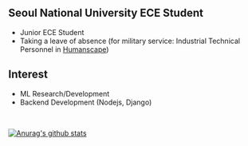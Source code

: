 <!--
**SShowbiz/SShowbiz** is a ✨ _special_ ✨ repository because its `README.md` (this file) appears on your GitHub profile.

Here are some ideas to get you started:

- 🔭 I’m currently working on ...
- 🌱 I’m currently learning ...
- 👯 I’m looking to collaborate on ...
- 🤔 I’m looking for help with ...
- 💬 Ask me about ...
- 📫 How to reach me: ...
- 😄 Pronouns: ...
- ⚡ Fun fact: ...
-->

## Seoul National University ECE Student

- Junior ECE Student
- Taking a leave of absence (for military service: Industrial Technical Personnel in [Humanscape](https://www.humanscape.io/kr/index.html))

## Interest

- ML Research/Development
- Backend Development (Nodejs, Django)

<br/>

[![Anurag's github stats](https://github-readme-stats.vercel.app/api?username=SShowbiz&theme=dracula&show_icons=true&count_private=true&hide=issues,contribs)](https://github.com/anuraghazra/github-readme-stats)
